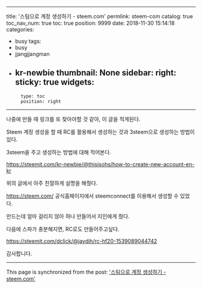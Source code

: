 
---
title: '스팀으로 계정 생성하기 - steem.com'
permlink: steem-com
catalog: true
toc_nav_num: true
toc: true
position: 9999
date: 2018-11-30 15:14:18
categories:
- busy
tags:
- busy
- jjangjjangman
- kr-newbie
thumbnail: None
sidebar:
    right:
        sticky: true
widgets:
    -
        type: toc
        position: right
---


나중에 만들 때 링크를 또 찾아야할 것 같아, 이 글을 적게된다.

Steem 계정 생성을 할 때 RC를 활용해서 생성하는 것과 3steem으로 생성하는 방법이 있다.

3steem을 주고 생성하는 방법에 대해 적어본다.

https://steemit.com/kr-newbie/@thisisohs/how-to-create-new-account-en-kr

위의 글에서 아주 친절하게 설명을 해줬다.

https://steem.com/ 공식홈페이지에서 steemconnect를 이용해서 생성할 수 있었다.

만드는데 얼마 걸리지 않아 하나 만들어서 지인에게 줬다.

다음에 스파가 충분해지면, RC로도 만들어주고싶다.

https://steemit.com/dclick/@jaydih/rc-hf20-1539089044742

감사합니다.

- - -

This page is synchronized from the post: ['스팀으로 계정 생성하기 - steem.com'](https://steemit.com/@jacobyu/steem-com)
